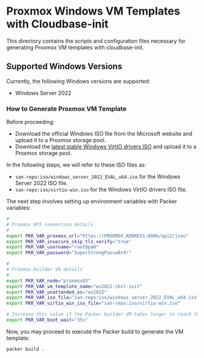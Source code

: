 # Proxmox Windows VM Templates with Cloudbase-init

This directory contains the scripts and configuration files necessary for generating Proxmox VM templates with cloudbase-init.

## Supported Windows Versions

Currently, the following Windows versions are supported:

* Windows Server 2022

### How to Generate Proxmox VM Template

Before proceeding:

* Download the official Windows ISO file from the Microsoft website and upload it to a Proxmox storage pool.
* Download the [latest stable Windows VirtIO drivers ISO](https://fedorapeople.org/groups/virt/virtio-win/direct-downloads/stable-virtio/virtio-win.iso) and upload it to a Proxmox storage pool.

In the following steps, we will refer to these ISO files as:

* `san-repo:iso/windows_server_2022_EVAL_x64.iso` for the Windows Server 2022 ISO file.
* `san-repo:iso/virtio-win.iso` for the Windows VirtIO drivers ISO file.

The next step involves setting up environment variables with Packer variables:

```bash
#
# Proxmox API connection details
#
export PKR_VAR_proxmox_url="https://PROXMOX_ADDRESS:8006/api2/json"
export PKR_VAR_insecure_skip_tls_verify="true"
export PKR_VAR_username="root@pam"
export PKR_VAR_password="SuperStrongPassw0rd!"

#
# Proxmox builder VM details
#
export PKR_VAR_node="proxmox03"
export PKR_VAR_vm_template_name="ws2022-cbsl-init"
export PKR_VAR_unattended_os="ws2022"
export PKR_VAR_iso_file="san-repo:iso/windows_server_2022_EVAL_x64.iso"
export PKR_VAR_virtio_win_iso_file="san-repo:iso/virtio-win.iso"

# Increase this value if the Packer builder VM takes longer to reach the EFI shell.
export PKR_VAR_boot_wait="35s"
```

Now, you may proceed to execute the Packer build to generate the VM template:

```bash
packer build .
```
